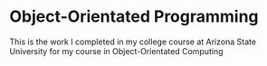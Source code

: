 # Object-Orientated Programming

This is the work I completed in my college course at Arizona State University for my course in Object-Orientated Computing
